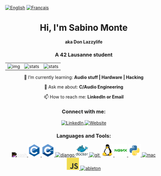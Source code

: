 [![English](https://img.shields.io/badge/lang-en-blue.svg)](./README.md)   [![Français](https://img.shields.io/badge/lang-fr-blue.svg)](./fr/README.md)

<h1 align="center"> Hi, I'm Sabino Monte</h1>
<h4 align="center">aka Don Lazzylife</h4>
<h3 align="center">A 42 Lausanne student </h3>

<div align="center">
  <table>
    <tr>
      <td><img src="https://www.gravatar.com/avatar/7143472326aca2f0913bd9fdfb1708fe?s=240&d=mp" alt="img" width="200" height="200" /></td>
      <td><img src="https://github-readme-stats.vercel.app/api?username=lazzylife42&show_icons=true&hide=commits&theme=dark" alt="stats" height="200" /></td>
      <td><img src="https://github-readme-stats.vercel.app/api/top-langs/?username=lazzylife42&layout=compact&theme=dark" alt="stats" height="200" /></td>
    </tr>
  </table>
</div>

<div align="center">
  <p>🌱 I’m currently learning: <strong>Audio stuff | Hardware | Hacking</strong></p>
  <p>💬 Ask me about: <strong>C/Audio Engineering</strong></p>
  <p>📫 How to reach me: <strong>LinkedIn or Email</strong></p>
</div>

<h3 align="center">Connect with me:</h3>
<p align="center">
  <a href="https://www.linkedin.com/in/sabino-monte/" target="_blank">
    <img align="center" src="https://raw.githubusercontent.com/rahuldkjain/github-profile-readme-generator/master/src/images/icons/Social/linked-in-alt.svg" alt="LinkedIn" height="30" width="40" />
  </a>
  <a href="https://sabinomonte.ch" target="_blank">
    <img align="center" src="https://img.icons8.com/ios/452/internet.png" alt="Website" height="30" width="40" />
  </a>
</p>

<h3 align="center">Languages and Tools:</h3>
<p align="center">
  <a href="https://www.gnu.org/software/bash/" target="_blank" rel="noreferrer">
    <img src="https://www.vectorlogo.zone/logos/gnu_bash/gnu_bash-icon.svg" alt="bash" width="40" height="40" style="filter: invert(100%);" />
  </a>
  <a href="https://www.cprogramming.com/" target="_blank" rel="noreferrer">
    <img src="https://raw.githubusercontent.com/devicons/devicon/master/icons/c/c-original.svg" alt="c" width="40" height="40" />
  </a>
  <a href="https://www.w3schools.com/cpp/" target="_blank" rel="noreferrer">
    <img src="https://raw.githubusercontent.com/devicons/devicon/master/icons/cplusplus/cplusplus-original.svg" alt="cplusplus" width="40" height="40" />
  </a>
  <a href="https://www.djangoproject.com/" target="_blank" rel="noreferrer">
    <img src="https://cdn.worldvectorlogo.com/logos/django.svg" alt="django" width="40" height="40" />
  </a>
  <a href="https://www.docker.com/" target="_blank" rel="noreferrer">
    <img src="https://raw.githubusercontent.com/devicons/devicon/master/icons/docker/docker-original-wordmark.svg" alt="docker" width="40" height="40" />
  </a>
  <a href="https://git-scm.com/" target="_blank" rel="noreferrer">
    <img src="https://www.vectorlogo.zone/logos/git-scm/git-scm-icon.svg" alt="git" width="40" height="40" />
  </a>
  <a href="https://www.linux.org/" target="_blank" rel="noreferrer">
    <img src="https://raw.githubusercontent.com/devicons/devicon/master/icons/linux/linux-original.svg" alt="linux" width="40" height="40" />
  </a>
  <a href="https://www.nginx.com" target="_blank" rel="noreferrer">
    <img src="https://raw.githubusercontent.com/devicons/devicon/master/icons/nginx/nginx-original.svg" alt="nginx" width="40" height="40" />
  </a>
  <a href="https://www.python.org" target="_blank" rel="noreferrer">
    <img src="https://raw.githubusercontent.com/devicons/devicon/master/icons/python/python-original.svg" alt="python" width="40" height="40" />
  </a>
  <a href="https://developer.apple.com/macos/" target="_blank" rel="noreferrer">
    <img src="https://upload.wikimedia.org/wikipedia/commons/f/fa/Apple_logo_black.svg" alt="mac" width="40" height="40" />
  </a>
  <a href="https://developer.mozilla.org/en-US/docs/Web/JavaScript" target="_blank" rel="noreferrer">
    <img src="https://raw.githubusercontent.com/devicons/devicon/master/icons/javascript/javascript-original.svg" alt="javascript" width="40" height="40" />
  </a>
  <a href="https://www.ableton.com/en/" target="_blank" rel="noreferrer">
    <img src="https://cdn-resources.ableton.com/80bA26cPQ1hEJDFjpUKntxfqdmG3ZykO/static/images/apple-touch-icon.fb3597184cb0.png" alt="ableton" width="40" height="40" />
  </a>
</p>
